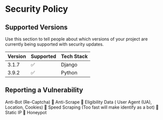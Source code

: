 # Security Policy

## Supported Versions

Use this section to tell people about which versions of your project are
currently being supported with security updates.

| Version | Supported          | Tech Stack          |
| ------- | ------------------ | ------------------- |
| 3.1.7   | :white_check_mark: | Django              |
| 3.9.2   | :white_check_mark: | Python              |

## Reporting a Vulnerability

Anti-Bot (Re-Captcha)
 Anti-Scrape
 Eligibility Data ( User Agent (UA), Location, Cookies)
 Speed Scraping (Too fast will make identify as a bot)
 Static IP
 Honeypot
